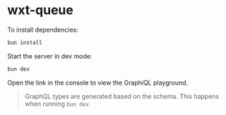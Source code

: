 # wxt-queue

To install dependencies:

```bash
bun install
```

Start the server in dev mode:

```bash
bun dev
```

Open the link in the console to view the GraphiQL playground.

> GraphQL types are generated based on the schema. This happens when running `bun dev`.

